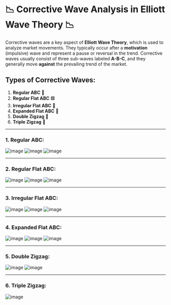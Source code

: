 # 📉 Corrective Wave Analysis in Elliott Wave Theory 📉

Corrective waves are a key aspect of **Elliott Wave Theory**, which is used to analyze market movements. They typically occur after a **motivation** (impulsive) wave and represent a pause or reversal in the trend. Corrective waves usually consist of three sub-waves labeled **A-B-C**, and they generally move **against** the prevailing trend of the market.

## Types of Corrective Waves:

1. **Regular ABC** 🛑
2. **Regular Flat ABC** 🟩
3. **Irregular Flat ABC** 🔄
4. **Expanded Flat ABC** 🔴
5. **Double Zigzag** 🔁
6. **Triple Zigzag** 🔂

---

### 1. **Regular ABC**:
![image](https://github.com/user-attachments/assets/05ffc6db-ff58-4965-b547-02b6374769be)
![image](https://github.com/user-attachments/assets/126d4184-b2dc-4817-a9cf-7b26c61b63c7)
![image](https://github.com/user-attachments/assets/d7b1a03c-448a-48e2-abaf-b4d8737a3c7f)

---

### 2. **Regular Flat ABC**:
![image](https://github.com/user-attachments/assets/9ed6870e-9624-4630-a8a9-8b9d572c66e3)
![image](https://github.com/user-attachments/assets/64dd6b58-8bfb-4201-8df8-b54b7e267d72)
![image](https://github.com/user-attachments/assets/7decd32a-103e-47fe-98b1-f03f0d1a031d)

---

### 3. **Irregular Flat ABC**:
![image](https://github.com/user-attachments/assets/b1f65fd9-beba-44e5-a0bb-ff9843bac73d)
![image](https://github.com/user-attachments/assets/95ca08f8-e533-415c-8e7f-16c0afbaf22a)
![image](https://github.com/user-attachments/assets/5fedfd9a-d2c4-4fd9-8af6-7be5250a8292)

---

### 4. **Expanded Flat ABC**:
![image](https://github.com/user-attachments/assets/8d1a2dc7-9c98-4b33-95cb-a7a08c8b9218)
![image](https://github.com/user-attachments/assets/878d0455-bf78-4728-87d1-6ae74ee94e35)
![image](https://github.com/user-attachments/assets/0cc16505-536f-4300-8f79-b56cb81b5282)

---

### 5. **Double Zigzag**:
![image](https://github.com/user-attachments/assets/2cf65c66-5792-4cff-b23a-1de1eee6894d)
![image](https://github.com/user-attachments/assets/af50030b-5f94-4fdc-be68-fbfae83ffe9c)

---

### 6. **Triple Zigzag**:
![image](https://github.com/user-attachments/assets/afd911d0-df72-4c45-9429-f9d36cd7e290)
